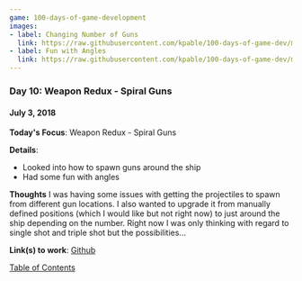 ```yaml
---
game: 100-days-of-game-development
images: 
- label: Changing Number of Guns
  link: https://raw.githubusercontent.com/kpable/100-days-of-game-dev/master/images/day10-spiral-guns/gun-spawning.gif
- label: Fun with Angles
  link: https://raw.githubusercontent.com/kpable/100-days-of-game-dev/master/images/day10-spiral-guns/angle-code.gif
---
```


<a name="day-10"></a>
### Day 10: Weapon Redux - Spiral Guns
#### July 3, 2018 

**Today's Focus**: Weapon Redux - Spiral Guns

**Details**:
  - Looked into how to spawn guns around the ship
  - Had some fun with angles

**Thoughts** 
I was having some issues with getting the projectiles to spawn from different gun locations. I also wanted to upgrade it from manually defined positions (which I would like but not right now) to just around the ship depending on the number. Right now I was only thinking with regard to single shot and triple shot but the possibilities... 

<!-- 
**Examples**: 

#### Changing Number of Guns
![Spiral Gun Spawning](https://raw.githubusercontent.com/kpable/100-days-of-game-dev/master/images/day10-spiral-guns/gun-spawning.gif)  

#### Fun with Angles
![Spiral Gun Spawning Code](https://raw.githubusercontent.com/kpable/100-days-of-game-dev/master/images/day10-spiral-guns/angle-code.gif)  
 -->

**Link(s) to work**: [Github](https://github.com/Kpable/Kpable-Labs/tree/misc/develop/Assets/Misc/Shmup%20Weapons)

[Table of Contents](#toc)